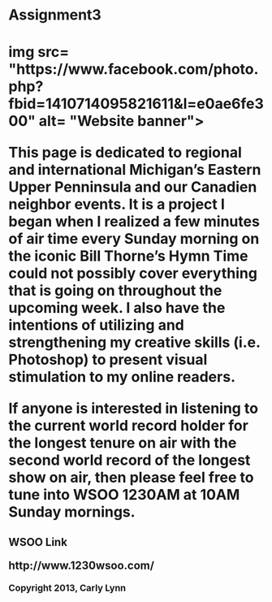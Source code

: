 Assignment3
===========
<!DOCTYPE html>
<html lang= "en">
<head>
<!--created November 2, 2012 by Carly Lewis, tenbuscc@lcc.edu -->
  <meta charset= "utf-8"/>
  <title> Carly’s Personal Project </title>

</head>

<body>
<h1> img src=
"https://www.facebook.com/photo.php?fbid=1410714095821611&l=e0ae6fe300" alt= "Website banner">

<p> This page is dedicated to regional and international <strong> Michigan’s Eastern Upper Penninsula</strong> and our Canadien neighbor events.  It is a project I began when I realized a few minutes of air time every Sunday morning on the iconic Bill Thorne’s Hymn Time could not possibly cover everything that is going on throughout the upcoming week.  I also have the intentions of utilizing and strengthening my creative skills (i.e. Photoshop) to present visual stimulation to my online readers.</p>

<p> If anyone is interested in listening to the current world record holder for the longest tenure on air with the second world record of the longest show on air, then please feel free to tune into WSOO 1230AM at <strong> 10AM </strong> Sunday mornings. </P>

<h2> WSOO Link</p>
<p> http://www.1230wsoo.com/ </p>

<p> <small> Copyright 2013, Carly Lynn </small></p>

</body>
</html>
